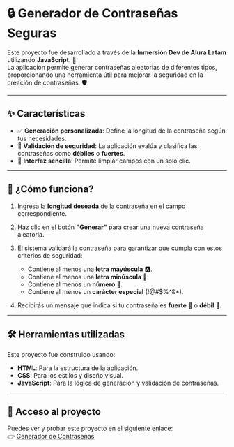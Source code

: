 # 🔒 Generador de Contraseñas Seguras  

Este proyecto fue desarrollado a través de la **Inmersión Dev de Alura Latam** utilizando **JavaScript**. 🌟  
La aplicación permite generar contraseñas aleatorias de diferentes tipos, proporcionando una herramienta útil para mejorar la seguridad en la creación de contraseñas. 🛡️  

---

## ✨ Características  

- ✅ **Generación personalizada**: Define la longitud de la contraseña según tus necesidades.  
- 💪 **Validación de seguridad**: La aplicación evalúa y clasifica las contraseñas como **débiles** o **fuertes**.  
- 🔁 **Interfaz sencilla**: Permite limpiar campos con un solo clic.  

---

## 🚀 ¿Cómo funciona?  

1. Ingresa la **longitud deseada** de la contraseña en el campo correspondiente.  
2. Haz clic en el botón **"Generar"** para crear una nueva contraseña aleatoria.  
3. El sistema validará la contraseña para garantizar que cumpla con estos criterios de seguridad:  
   - Contiene al menos una **letra mayúscula** 🅰️.  
   - Contiene al menos una **letra minúscula** 🔡.  
   - Contiene al menos un **número** 🔢.  
   - Contiene al menos un **carácter especial** (!@#$%^&*).  

4. Recibirás un mensaje que indica si tu contraseña es **fuerte** 💪 o **débil** 🚨.

---

## 🛠️ Herramientas utilizadas  

Este proyecto fue construido usando:  

- **HTML**: Para la estructura de la aplicación.  
- **CSS**: Para los estilos y diseño visual.  
- **JavaScript**: Para la lógica de generación y validación de contraseñas.  

---

## 🔗 Acceso al proyecto  

Puedes ver y probar este proyecto en el siguiente enlace:  
👉 [Generador de Contraseñas](https://generadordepasswords.netlify.app/)
